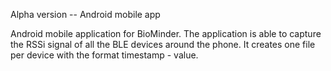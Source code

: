 Alpha version -- Android mobile app 

Android mobile application for BioMinder. 
The application is able to capture the RSSi signal of all the BLE devices around the phone. 
It creates one file per device with the format timestamp - value.

